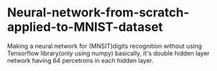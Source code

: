# Neural-network-from-scratch-applied-to-MNIST-dataset
Making a neural network for (MNSIT)digits recognition without using Tensorflow library(only using numpy)
  basically, it's double hidden layer network having 64 percetrons in each hidden layer.
